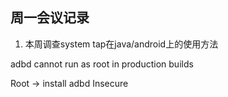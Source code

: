 ## 周一会议记录
1. 本周调查system tap在java/android上的使用方法

adbd cannot run as root in production builds

Root -> install adbd Insecure